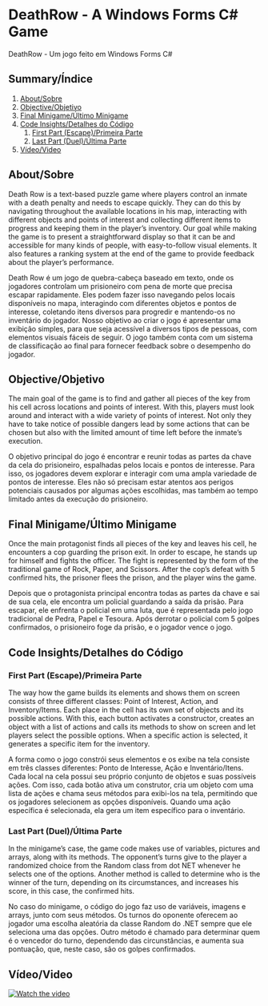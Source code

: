 # DeathRow - A Windows Forms C# Game
DeathRow - Um jogo feito em Windows Forms C#

## Summary/Índice

1. [About/Sobre](#aboutsobre)
2. [Objective/Objetivo](#objectiveobjetivo)
3. [Final Minigame/Último Minigame](#final-minigameúltimo-minigame)
4. [Code Insights/Detalhes do Código](#code-insightsdetalhes-do-código)
   1. [First Part (Escape)/Primeira Parte](#first-part-escapeprimeira-parte)
   2. [Last Part (Duel)/Última Parte](#last-part-duelúltima-parte)
5. [Vídeo/Video](#vídeo--video)

## About/Sobre
Death Row is a text-based puzzle game where players control an inmate with a death penalty and needs to escape quickly. They can do this by navigating throughout the available locations in his map, interacting with different objects and points of interest and collecting different items to progress and keeping them in the player’s inventory. Our goal while making the game is to present a straightforward display so that it can be and accessible for many kinds of people, with easy-to-follow visual elements. It also features a ranking system at the end of the game to provide feedback about the player’s performance.

Death Row é um jogo de quebra-cabeça baseado em texto, onde os jogadores controlam um prisioneiro com pena de morte que precisa escapar rapidamente. Eles podem fazer isso navegando pelos locais disponíveis no mapa, interagindo com diferentes objetos e pontos de interesse, coletando itens diversos para progredir e mantendo-os no inventário do jogador. Nosso objetivo ao criar o jogo é apresentar uma exibição simples, para que seja acessível a diversos tipos de pessoas, com elementos visuais fáceis de seguir. O jogo também conta com um sistema de classificação ao final para fornecer feedback sobre o desempenho do jogador.


## Objective/Objetivo
The main goal of the game is to find and gather all pieces of the key from his cell across locations and points of interest. With this, players must look around and interact with a wide variety of points of interest. Not only they have to take notice of possible dangers lead by some actions that can be chosen but also with the limited amount of time left before the inmate’s execution.

O objetivo principal do jogo é encontrar e reunir todas as partes da chave da cela do prisioneiro, espalhadas pelos locais e pontos de interesse. Para isso, os jogadores devem explorar e interagir com uma ampla variedade de pontos de interesse. Eles não só precisam estar atentos aos perigos potenciais causados por algumas ações escolhidas, mas também ao tempo limitado antes da execução do prisioneiro.

## Final Minigame/Último Minigame
Once the main protagonist finds all pieces of the key and leaves his cell, he encounters a cop guarding the prison exit. In order to escape, he stands up for himself and fights the officer. The fight is represented by the form of the traditional game of Rock, Paper, and Scissors. After the cop’s defeat with 5 confirmed hits, the prisoner flees the prison, and the player wins the game.

Depois que o protagonista principal encontra todas as partes da chave e sai de sua cela, ele encontra um policial guardando a saída da prisão. Para escapar, ele enfrenta o policial em uma luta, que é representada pelo jogo tradicional de Pedra, Papel e Tesoura. Após derrotar o policial com 5 golpes confirmados, o prisioneiro foge da prisão, e o jogador vence o jogo.

## Code Insights/Detalhes do Código
### First Part (Escape)/Primeira Parte
The way how the game builds its elements and shows them on screen consists of three different classes: Point of Interest, Action, and Inventory/Items. Each place in the cell has its own set of objects and its possible actions. With this, each button activates a constructor, creates an object with a list of actions and calls its methods to show on screen and let players select the possible options. When a specific action is selected, it generates a specific item for the inventory.

A forma como o jogo constrói seus elementos e os exibe na tela consiste em três classes diferentes: Ponto de Interesse, Ação e Inventário/Itens. Cada local na cela possui seu próprio conjunto de objetos e suas possíveis ações. Com isso, cada botão ativa um construtor, cria um objeto com uma lista de ações e chama seus métodos para exibi-los na tela, permitindo que os jogadores selecionem as opções disponíveis. Quando uma ação específica é selecionada, ela gera um item específico para o inventário.

### Last Part (Duel)/Última Parte
In the minigame’s case, the game code makes use of variables, pictures and arrays, along with its methods. The opponent’s turns give to the player a randomized choice from the Random class from dot NET whenever he selects one of the options. Another method is called to determine who is the winner of the turn, depending on its circumstances, and increases his score, in this case, the confirmed hits.

No caso do minigame, o código do jogo faz uso de variáveis, imagens e arrays, junto com seus métodos. Os turnos do oponente oferecem ao jogador uma escolha aleatória da classe Random do .NET sempre que ele seleciona uma das opções. Outro método é chamado para determinar quem é o vencedor do turno, dependendo das circunstâncias, e aumenta sua pontuação, que, neste caso, são os golpes confirmados.

## Vídeo/Video
[![Watch the video](https://img.youtube.com/vi/dHgyyThsXUY/maxresdefault.jpg)](https://youtu.be/dHgyyThsXUY)
